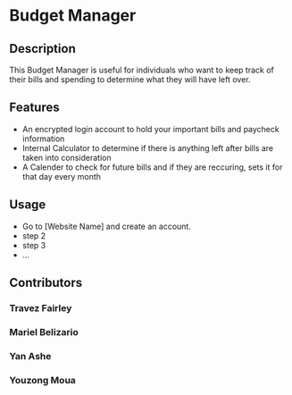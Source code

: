 # Budget Manager

## Description
This Budget Manager is useful for individuals who want to keep track of their bills and spending to determine
what they will have left over. 

## Features 
* An encrypted login account to hold your important bills and paycheck information
* Internal Calculator to determine if there is anything left after bills are taken into consideration
* A Calender to check for future bills and if they are reccuring, sets it for that day every month

## Usage
* Go to [Website Name] and create an account. 
* step 2
* step 3
* ...

## Contributors 
### Travez Fairley
### Mariel Belizario 
### Yan Ashe
### Youzong Moua